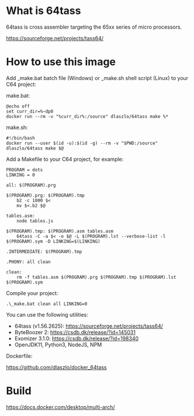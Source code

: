 
# What is 64tass

64tass is cross assembler targeting the 65xx series of micro processors.

https://sourceforge.net/projects/tass64/

# How to use this image

Add _make.bat batch file (Windows) or _make.sh shell script (Linux) to your C64 project:

make.bat:
```
@echo off
set curr_dir=%~dp0
docker run --rm -v "%curr_dir%:/source" dlaszlo/64tass make %*
```
make.sh:
```
#!/bin/bash
docker run --user $(id -u):$(id -g) --rm -v "$PWD:/source" dlaszlo/64tass make $@
```

Add a Makefile to your C64 project, for example:

```
PROGRAM = dots
LINKING = 0

all: $(PROGRAM).prg

$(PROGRAM).prg: $(PROGRAM).tmp
	b2 -c 1000 $<
	mv $<.b2 $@

tables.asm:
	node tables.js

$(PROGRAM).tmp: $(PROGRAM).asm tables.asm
	64tass -C -a $< -o $@ -L $(PROGRAM).lst --verbose-list -l $(PROGRAM).sym -D LINKING=$(LINKING)

.INTERMEDIATE: $(PROGRAM).tmp

.PHONY: all clean

clean:
	rm -f tables.asm $(PROGRAM).prg $(PROGRAM).tmp $(PROGRAM).lst $(PROGRAM).sym
```

Compile your project:

```
.\_make.bat clean all LINKING=0
```

You can use the following utilities:

- 64tass (v1.56.2625): https://sourceforge.net/projects/tass64/
- ByteBoozer 2: https://csdb.dk/release/?id=145031
- Exomizer 3.1.0: https://csdb.dk/release/?id=198340
- OpenJDK11, Python3, NodeJS, NPM

Dockerfile:

https://github.com/dlaszlo/docker_64tass

# Build

https://docs.docker.com/desktop/multi-arch/


